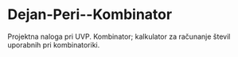 # Dejan-Peri--Kombinator
Projektna naloga pri UVP. Kombinator; kalkulator za računanje števil uporabnih pri kombinatoriki.
